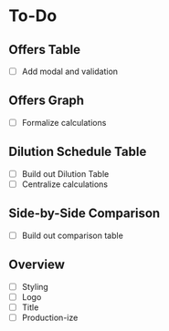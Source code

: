 # To-Do

## Offers Table
- [ ] Add modal and validation

## Offers Graph
- [ ] Formalize calculations

## Dilution Schedule Table
- [ ] Build out Dilution Table 
- [ ] Centralize calculations

## Side-by-Side Comparison
- [ ] Build out comparison table

## Overview
- [ ] Styling
- [ ] Logo
- [ ] Title
- [ ] Production-ize

